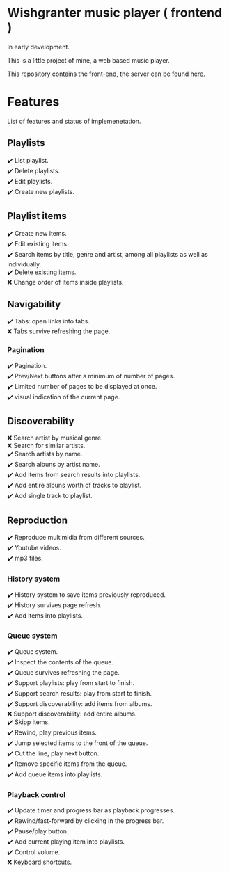 # Wishgranter music player ( frontend )

In early development.

This is a little project of mine, a web based music player.

This repository contains the front-end, the server can be found [here](https://github.com/adinan-cenci/player-backend).

# Features

List of features and status of implemenetation.  

## Playlists
:heavy_check_mark: List playlist.  
:heavy_check_mark: Delete playlists.  
:heavy_check_mark: Edit playlists.  
:heavy_check_mark: Create new playlists.  

## Playlist items
:heavy_check_mark: Create new items.  
:heavy_check_mark: Edit existing items.  
:heavy_check_mark: Search items by title, genre and artist, among all playlists as well as individually.  
:heavy_check_mark: Delete existing items.  
:x: Change order of items inside playlists.  

## Navigability
:heavy_check_mark: Tabs: open links into tabs.  
:x: Tabs survive refreshing the page.

### Pagination
:heavy_check_mark: Pagination.  
:heavy_check_mark: Prev/Next buttons after a minimum of number of pages.  
:heavy_check_mark: Limited number of pages to be displayed at once.  
:heavy_check_mark: visual indication of the current page.  

## Discoverability
:x: Search artist by musical genre.  
:x: Search for similar artists.  
:heavy_check_mark: Search artists by name.  
:heavy_check_mark: Search albuns by artist name.  
:heavy_check_mark: Add items from search results into playlists.  
:heavy_check_mark: Add entire albuns worth of tracks to playlist.  
:heavy_check_mark: Add single track to playlist.  

## Reproduction
:heavy_check_mark: Reproduce multimidia from different sources.  
:heavy_check_mark: Youtube videos.  
:heavy_check_mark: mp3 files.  

### History system
:heavy_check_mark: History system to save items previously reproduced.  
:heavy_check_mark: History survives page refresh.  
:heavy_check_mark: Add items into playlists.  

### Queue system
:heavy_check_mark: Queue system.  
:heavy_check_mark: Inspect the contents of the queue.  
:heavy_check_mark: Queue survives refreshing the page.  
:heavy_check_mark: Support playlists: play from start to finish.  
:heavy_check_mark: Support search results: play from start to finish.  
:heavy_check_mark: Support discoverability: add items from albums.  
:x: Support discoverability: add entire albums.  
:heavy_check_mark: Skipp items.  
:heavy_check_mark: Rewind, play previous items.  
:heavy_check_mark: Jump selected items to the front of the queue.  
:heavy_check_mark: Cut the line, play next button.  
:heavy_check_mark: Remove specific items from the queue.  
:heavy_check_mark: Add queue items into playlists.  

### Playback control
:heavy_check_mark: Update timer and progress bar as playback progresses.   
:heavy_check_mark: Rewind/fast-forward by clicking in the progress bar.  
:heavy_check_mark: Pause/play button.  
:heavy_check_mark: Add current playing item into playlists.  
:heavy_check_mark: Control volume.  
:x: Keyboard shortcuts.  
